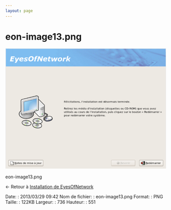 ```yaml
---
layout: page
---
```


eon-image13.png
===============

[![eon-image13.png](../assets/media/eon-image13.png@cache=&w=736&h=551 "eon-image13.png")](../assets/media/eon-image13.png@cache= "Afficher le fichier original")

eon-image13.png

← Retour à [Installation de
EyesOfNetwork](../eyesofnetwork/eyesofnetwork-iso-install.html "eyesofnetwork:eyesofnetwork-iso-install")

Date:
:   2013/03/29 09:42
Nom de fichier:
:   eon-image13.png
Format:
:   PNG
Taille:
:   122KB
Largeur:
:   736
Hauteur:
:   551

